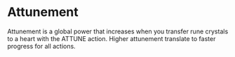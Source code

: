 # Attunement

Attunement is a global power that increases when you transfer rune crystals to a heart with the ATTUNE action. Higher attunement translate to faster progress for all actions.
